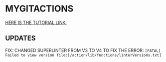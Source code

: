 # MYGITACTIONS
 [HERE IS THE TUTORIAL LINK:](https://www.youtube.com/watch?v=your_video_id "TUTORIAL")


## UPDATES
FIX: CHANGED SUPERLINTER FROM V3 TO V4 TO FIX THE ERROR: `[FATAL] Failed to view version file:[/action/lib/functions/linterVersions.txt]`

